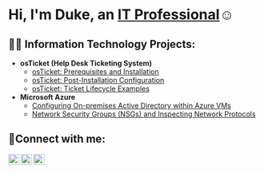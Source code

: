 <h1>Hi, I'm Duke, an <a href="https://linkedin.com/in/duke-o-3601424a/">IT Professional</a>☺</h1>

<h2>👨‍💻 Information Technology Projects:</h2>

- <b>osTicket (Help Desk Ticketing System)</b>
  - [osTicket: Prerequisites and Installation](https://github.com/Duke83/osticket-prereqs)
  - [osTicket: Post-Installation Configuration](https://github.com/Duke83/post-install-config)
  - [osTicket: Ticket Lifecycle Examples](https://github.com/Duke83/ticket-lifecycle)
- <b>Microsoft Azure</b>
  - [Configuring On-premises Active Directory within Azure VMs](https://github.com/Duke83/configure-ad)
  - [Network Security Groups (NSGs) and Inspecting Network Protocols](https://github.com/Duke83/azure-network-protocols)

<h2>🤳Connect with me:</h2>

[<img align="left" alt="Josh | Twitter" width="22px" src="https://cdn.jsdelivr.net/npm/simple-icons@v3/icons/twitter.svg" />][twitter]
[<img align="left" alt="Josh | LinkedIn" width="22px" src="https://cdn.jsdelivr.net/npm/simple-icons@v3/icons/linkedin.svg" />][linkedin]
[<img align="left" alt="Josh | Instagram" width="22px" src="https://cdn.jsdelivr.net/npm/simple-icons@v3/icons/instagram.svg" />][instagram]

[twitter]: https://twitter.com/Josh
[instagram]: https://www.instagram.com/Josh
[linkedin]: https://linkedin.com/in/Josh
